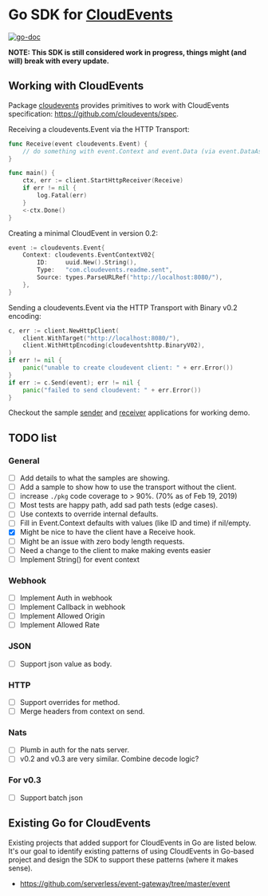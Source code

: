 # Go SDK for [CloudEvents](https://github.com/cloudevents/spec)

[![go-doc](https://godoc.org/github.com/cloudevents/sdk-go?status.svg)](https://godoc.org/github.com/cloudevents/sdk-go)

**NOTE: This SDK is still considered work in progress, things might (and will) 
break with every update.**

## Working with CloudEvents
Package [cloudevents](./pkg/cloudevents) provides primitives to work with 
CloudEvents specification: https://github.com/cloudevents/spec.

Receiving a cloudevents.Event via the HTTP Transport:

```go
func Receive(event cloudevents.Event) {
	// do something with event.Context and event.Data (via event.DataAs(foo) 
}

func main() {
	ctx, err := client.StartHttpReceiver(Receive)
	if err != nil {
		log.Fatal(err)
	}
	<-ctx.Done()
}
```

Creating a minimal CloudEvent in version 0.2:

```go
event := cloudevents.Event{
    Context: cloudevents.EventContextV02{
        ID:     uuid.New().String(),
        Type:   "com.cloudevents.readme.sent",
        Source: types.ParseURLRef("http://localhost:8080/"),
    },
}
```

Sending a cloudevents.Event via the HTTP Transport with Binary v0.2 encoding:

```go
c, err := client.NewHttpClient(
	client.WithTarget("http://localhost:8080/"),
	client.WithHttpEncoding(cloudeventshttp.BinaryV02), 
)
if err != nil {
	panic("unable to create cloudevent client: " + err.Error())
}
if err := c.Send(event); err != nil {
	panic("failed to send cloudevent: " + err.Error())
}
```

Checkout the sample [sender](./cmd/samples/sender) and 
[receiver](./cmd/samples/receiver) applications for working demo. 

## TODO list

### General 

- [ ] Add details to what the samples are showing.
- [ ] Add a sample to show how to use the transport without the client.
- [ ] increase `./pkg` code coverage to > 90%. (70% as of Feb 19, 2019)
- [ ] Most tests are happy path, add sad path tests (edge cases).
- [ ] Use contexts to override internal defaults.
- [ ] Fill in Event.Context defaults with values (like ID and time) if 
      nil/empty.
- [x] Might be nice to have the client have a Receive hook.
- [ ] Might be an issue with zero body length requests.
- [ ] Need a change to the client to make making events easier
- [ ] Implement String() for event context

### Webhook
- [ ] Implement Auth in webhook
- [ ] Implement Callback in webhook
- [ ] Implement Allowed Origin
- [ ] Implement Allowed Rate

### JSON
- [ ] Support json value as body. 

### HTTP
- [ ] Support overrides for method.
- [ ] Merge headers from context on send.

### Nats
- [ ] Plumb in auth for the nats server.
- [ ] v0.2 and v0.3 are very similar. Combine decode logic?

### For v0.3
- [ ] Support batch json

## Existing Go for CloudEvents

Existing projects that added support for CloudEvents in Go are listed below. 
It's our goal to identify existing patterns of using CloudEvents in Go-based 
project and design the SDK to support these patterns (where it makes sense).
- https://github.com/serverless/event-gateway/tree/master/event
